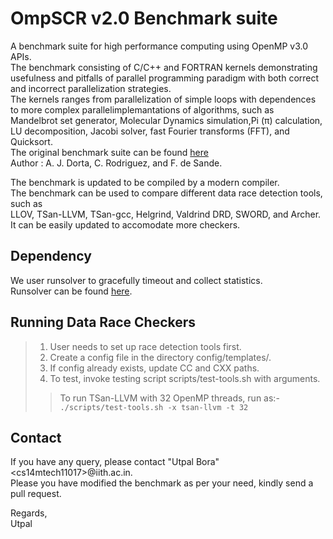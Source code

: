 # OmpSCR v2.0 Benchmark suite

A benchmark suite for high performance computing using OpenMP v3.0 APIs.  
The benchmark consisting of C/C++ and FORTRAN kernels demonstrating  
usefulness and pitfalls of parallel programming paradigm with both correct  
and incorrect parallelization strategies.  
The kernels ranges from parallelization of simple loops with dependences  
to more complex parallelimplemantations of algorithms, such as  
Mandelbrot set generator, Molecular Dynamics simulation,Pi (π) calculation,  
LU decomposition, Jacobi solver, fast Fourier transforms (FFT), and Quicksort.  
The original benchmark suite can be found [here](https://sourceforge.net/projects/ompscr/files/OmpSCR/OmpSCR%20Full%20Distribution%20v2.0/)  
Author : A. J. Dorta, C. Rodriguez, and F. de Sande.  

The benchmark is updated to be compiled by a modern compiler.  
The benchmark can be used to compare different data race detection tools, such as  
LLOV, TSan-LLVM, TSan-gcc, Helgrind, Valdrind DRD, SWORD, and Archer.  
It can be easily updated to accomodate more checkers.  


## Dependency

We user runsolver to gracefully timeout and collect statistics.  
Runsolver can be found [here](https://github.com/utpalbora/runsolver.git).  


## Running Data Race Checkers

> 1.  User needs to set up race detection tools first.
> 2.  Create a config file in the directory config/templates/.
> 3.  If config already exists, update CC and CXX paths.
> 4.  To test, invoke testing script scripts/test-tools.sh with arguments.
> >   To run TSan-LLVM with 32 OpenMP threads, run as:-
> > `` ./scripts/test-tools.sh -x tsan-llvm -t 32  ``

## Contact
If you have any query, please contact "Utpal Bora" &lt;cs14mtech11017&gt;@iith.ac.in.  
Please you have modified the benchmark as per your need, kindly send a pull request.  

Regards,  
Utpal

